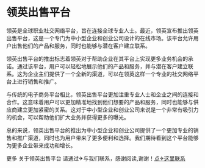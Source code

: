 # 领英出售平台

领英是全球职业社交网络平台，旨在连接全球专业人士。最近，领英宣布推出领英出售平台，这是一个专门为中小型企业和创业公司设计的在线市场。该平台允许用户出售他们的产品和服务，同时也能够与潜在客户建立联系。

领英出售平台的推出标志着领英对于帮助企业在其平台上实现更多业务机会的承诺。通过该平台，用户可以轻松地展示他们的产品和服务，并与潜在客户建立联系。这为企业主们提供了一个全新的渠道，可以在领英这样一个专业的社交网络平台上进行销售和推广。

与传统的电子商务平台相比，领英出售平台更加注重专业人士和企业之间的连接和合作。这意味着用户可以更加精准地找到他们想要的产品和服务，同时也能够与供应商建立更加紧密的关系。这对于中小型企业和创业公司来说是一个非常有吸引力的机会，可以帮助他们扩大业务并获得更多的曝光。

总的来说，领英出售平台的推出为中小型企业和创业公司提供了一个更加专业的销售和推广渠道，同时也为用户带来了更多便利和选择。我们期待看到这个平台能够为更多企业带来成功和增长。

更多 关于领英出售平台 请通过✈与我们联系，感谢阅读,谢谢！[点✈这里联系](https://d.k02.cc)